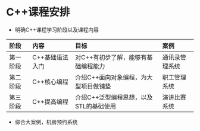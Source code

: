 # C++课程安排

- 明确C++课程学习阶段以及课程内容

| 阶段     | 内容            | 目标                                   | 案例           |
| :------- | :-------------- | :------------------------------------- | :------------- |
| 第一阶段 | C++基础语法入门 | 对C++有初步了解，能够有基础编程能力    | 通讯录管理系统 |
| 第二阶段 | C++核心编程     | 介绍C++面向对象编程，为大型项目做铺垫  | 职工管理系统   |
| 第三阶段 | C++提高编程     | 介绍C++泛型编程思想，以及STL的基础使用 | 演讲比赛系统   |

- 综合大案例，机房预约系统